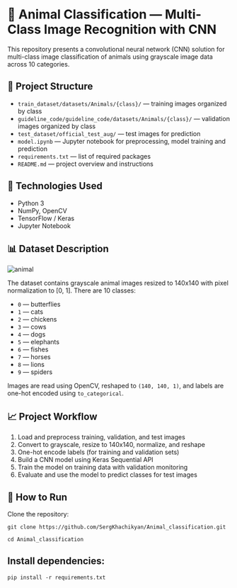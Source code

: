 # 🐾 Animal Classification — Multi-Class Image Recognition with CNN

This repository presents a convolutional neural network (CNN) solution for multi-class image classification of animals using grayscale image data across 10 categories.

## 📂 Project Structure

- `train_dataset/datasets/Animals/{class}/` — training images organized by class  
- `guideline_code/guideline_code/datasets/Animals/{class}/` — validation images organized by class  
- `test_dataset/official_test_aug/` — test images for prediction  
- `model.ipynb` — Jupyter notebook for preprocessing, model training and prediction  
- `requirements.txt` — list of required packages  
- `README.md` — project overview and instructions  

## 🔧 Technologies Used

- Python 3  
- NumPy, OpenCV  
- TensorFlow / Keras  
- Jupyter Notebook  

## 📊 Dataset Description

![animal](https://github.com/user-attachments/assets/3d1d77f4-ec30-441f-9d6b-eff17b78fda7)


The dataset contains grayscale animal images resized to 140x140 with pixel normalization to [0, 1]. There are 10 classes:
- `0` — butterflies  
- `1` — cats  
- `2` — chickens  
- `3` — cows  
- `4` — dogs  
- `5` — elephants  
- `6` — fishes  
- `7` — horses  
- `8` — lions  
- `9` — spiders  

Images are read using OpenCV, reshaped to `(140, 140, 1)`, and labels are one-hot encoded using `to_categorical`.

## 📈 Project Workflow

1. Load and preprocess training, validation, and test images  
2. Convert to grayscale, resize to 140x140, normalize, and reshape  
3. One-hot encode labels (for training and validation sets)  
4. Build a CNN model using Keras Sequential API  
5. Train the model on training data with validation monitoring  
6. Evaluate and use the model to predict classes for test images  

## 🚀 How to Run

Clone the repository:  
```
git clone https://github.com/SergKhachikyan/Animal_classification.git
```
```
cd Animal_classification
```
## Install dependencies:
```
pip install -r requirements.txt
```
